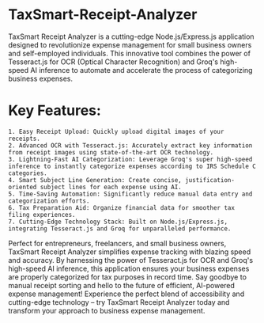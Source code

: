 # TaxSmart-Receipt-Analyzer
TaxSmart Receipt Analyzer is a cutting-edge Node.js/Express.js application designed to revolutionize expense management for small business owners and self-employed individuals. This innovative tool combines the power of Tesseract.js for OCR (Optical Character Recognition) and Groq's high-speed AI inference to automate and accelerate the process of categorizing business expenses.

# Key Features:
    1. Easy Receipt Upload: Quickly upload digital images of your receipts. 
    2. Advanced OCR with Tesseract.js: Accurately extract key information from receipt images using state-of-the-art OCR technology. 
    3. Lightning-Fast AI Categorization: Leverage Groq's super high-speed inference to instantly categorize expenses according to IRS Schedule C categories. 
    4. Smart Subject Line Generation: Create concise, justification-oriented subject lines for each expense using AI. 
    5. Time-Saving Automation: Significantly reduce manual data entry and categorization efforts. 
    6. Tax Preparation Aid: Organize financial data for smoother tax filing experiences. 
    7. Cutting-Edge Technology Stack: Built on Node.js/Express.js, integrating Tesseract.js and Groq for unparalleled performance. 

Perfect for entrepreneurs, freelancers, and small business owners, TaxSmart Receipt Analyzer simplifies expense tracking with blazing speed and accuracy. By harnessing the power of Tesseract.js for OCR and Groq's high-speed AI inference, this application ensures your business expenses are properly categorized for tax purposes in record time. Say goodbye to manual receipt sorting and hello to the future of efficient, AI-powered expense management!
Experience the perfect blend of accessibility and cutting-edge technology – try TaxSmart Receipt Analyzer today and transform your approach to business expense management.
